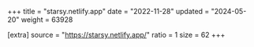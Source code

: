 +++
title = "starsy.netlify.app"
date = "2022-11-28"
updated = "2024-05-20"
weight = 63928

[extra]
source = "https://starsy.netlify.app/"
ratio = 1
size = 62
+++
